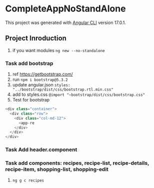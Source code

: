 # CompleteAppNoStandAlone

This project was generated with [Angular CLI](https://github.com/angular/angular-cli) version 17.0.1.

## Project Inroduction

1. if you want modules `ng new --no-standalone`

### Task add bootstrap

1. ref <https://getbootstrap.com/>
2. run `npm i bootstrap@5.3.2`
3. update angular.json `styles: "../bootstrap/dist/css/bootstrap.rtl.min.css"`
4. add to styles.css `@import "~bootstrap/dist/css/bootstrap.css"`
5. Test for bootstrap

```typescript
<div class="container">
  <div class="row">
    <div class="col-md-12">
      <app-re
    </div>
  </div>
</div>
```

### Task Add header.component

### Task add components: recipes, recipe-list, recipe-details, recipe-item, shopping-list, shopping-edit

1. `ng g c recipes`
